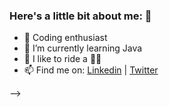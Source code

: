 ### Here's a little bit about me: 👋
- 🔭 Coding enthusiast
- 🌱 I’m currently learning Java
- 💪 I like to ride a 🚴‍♀️
- 📫 Find me on: [Linkedin](https://www.linkedin.com/in/atunalmaz/) | [Twitter](https://twitter.com/AlmazAtun)

-->

